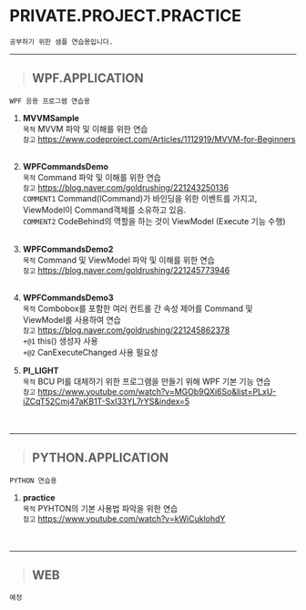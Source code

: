 # PRIVATE.PROJECT.PRACTICE
    공부하기 위한 샘플 연습용입니다.

* * *
>## WPF.APPLICATION
    WPF 응용 프로그램 연습용


1. **MVVMSample** <br>
`목적` MVVM 파악 및 이해를 위한 연습<br>
`참고` https://www.codeproject.com/Articles/1112919/MVVM-for-Beginners  <br><br>

2. **WPFCommandsDemo** <br>
`목적` Command 파악 및 이해를 위한 연습<br>
`참고` https://blog.naver.com/goldrushing/221243250136   <br>
`COMMENT1` Command(ICommand)가 바인딩을 위한 이벤트를 가지고,  ViewModel이 Command객체를 소유하고 있음.<br>
`COMMENT2` CodeBehind의 역할을 하는 것이 ViewModel (Execute 기능 수행)<br><br>

3. **WPFCommandsDemo2** <br>
`목적` Command 및 ViewModel 파악 및 이해를 위한 연습<br>
`참고` https://blog.naver.com/goldrushing/221245773946 <br><br>

4. **WPFCommandsDemo3** <br>
`목적` Combobox를 포함한 여러 컨트롤 간 속성 제어를 Command 및 ViewModel를 사용하여 연습<br>
`참고` https://blog.naver.com/goldrushing/221245862378 <br>
`+@1` this() 생성자 사용 <br>
`+@2` CanExecuteChanged 사용 필요성 <br>

4. **PI_LIGHT** <br>
`목적` BCU PI를 대체하기 위한 프로그램을 만들기 위해 WPF 기본 기능 연습<br>
`참고` https://www.youtube.com/watch?v=MGOb9QXi6So&list=PLxU-iZCqT52Cmj47aKB1T-SxI33YL7rYS&index=5 <br><br><br>



* * *
>## PYTHON.APPLICATION
    PYTHON 연습용
    
 1. **practice** <br>
 `목적` PYHTON의 기본 사용법 파악을 위한 연습 <br>
 `참고` https://www.youtube.com/watch?v=kWiCuklohdY <br><br><br>
* * *
>## WEB
    예정
